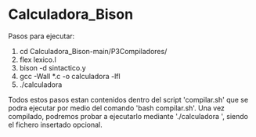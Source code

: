 # Calculadora_Bison

Pasos para ejecutar:

1. cd Calculadora_Bison-main/P3Compiladores/
2. flex lexico.l
3. bison -d sintactico.y
4. gcc -Wall *.c -o calculadora -lfl
5. ./calculadora

Todos estos pasos estan contenidos dentro del script 'compilar.sh' que se podra ejecutar por medio del comando 'bash compilar.sh'. Una vez compilado, podremos probar a ejecutarlo mediante './calculadora <fichero>', siendo el fichero insertado opcional.
